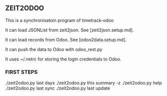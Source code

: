 ## ZEIT2ODOO

This is a synchronisatoin program of timetrack-odoo

It can load JSONList from zeit2json. See [zeit2json.setup.md].

It can load records from Odoo. See [odoo2data.setup.md].

It can push the data to Odoo with odoo_rest.py

It uses ~/.netrc for storing the login credentials to Odoo.

### FIRST STEPS

./zeit2odoo.py last days
./zeit2odoo.py this summary -z
./zeit2odoo.py help
./zeit2odoo.py last sync
./zeit2odoo.py last update


